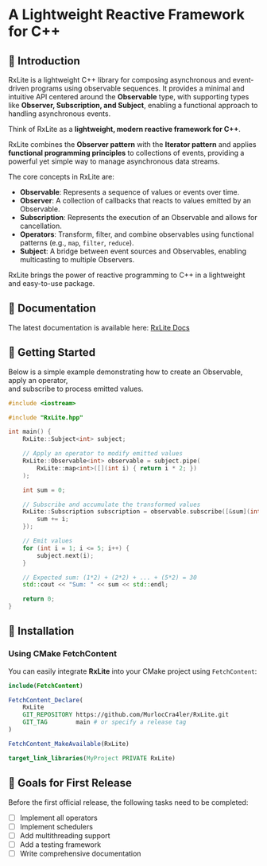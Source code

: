 # A Lightweight Reactive Framework for C++

## 👋 Introduction

Rx​Lite is a lightweight C++ library for composing asynchronous and event-driven programs using observable sequences. It provides a minimal and intuitive API centered around the **Observable** type, with supporting types like **Observer, Subscription, and Subject**, enabling a functional approach to handling asynchronous events.

Think of Rx​Lite as a **lightweight, modern reactive framework for C++**.

Rx​Lite combines the **Observer pattern** with the **Iterator pattern** and applies **functional programming principles** to collections of events, providing a powerful yet simple way to manage asynchronous data streams.

The core concepts in Rx​Lite are:

- **Observable**: Represents a sequence of values or events over time.
- **Observer**: A collection of callbacks that reacts to values emitted by an Observable.
- **Subscription**: Represents the execution of an Observable and allows for cancellation.
- **Operators**: Transform, filter, and combine observables using functional patterns (e.g., `map`, `filter`, `reduce`).
- **Subject**: A bridge between event sources and Observables, enabling multicasting to multiple Observers.

Rx​Lite brings the power of reactive programming to C++ in a lightweight and easy-to-use package.

## 📝 Documentation

The latest documentation is available here: [RxLite Docs](https://murloccra4ler.github.io/RxLite/)

## 🚀 Getting Started

Below is a simple example demonstrating how to create an Observable, apply an operator,  
and subscribe to process emitted values.

```cpp
#include <iostream>

#include "RxLite.hpp"

int main() {
    RxLite::Subject<int> subject;

    // Apply an operator to modify emitted values
    RxLite::Observable<int> observable = subject.pipe(
        RxLite::map<int>([](int i) { return i * 2; })
    );

    int sum = 0;

    // Subscribe and accumulate the transformed values
    RxLite::Subscription subscription = observable.subscribe([&sum](int i) {
        sum += i;
    });

    // Emit values
    for (int i = 1; i <= 5; i++) {
        subject.next(i);
    }

    // Expected sum: (1*2) + (2*2) + ... + (5*2) = 30
    std::cout << "Sum: " << sum << std::endl;

    return 0;
}
```

## 🔧 Installation

### Using CMake FetchContent

You can easily integrate **Rx​Lite** into your CMake project using `FetchContent`:

```cmake
include(FetchContent)

FetchContent_Declare(
    RxLite
    GIT_REPOSITORY https://github.com/MurlocCra4ler/RxLite.git
    GIT_TAG        main # or specify a release tag
)

FetchContent_MakeAvailable(RxLite)

target_link_libraries(MyProject PRIVATE RxLite)
```

## 🎯 Goals for First Release

Before the first official release, the following tasks need to be completed:

- [ ] Implement all operators
- [ ] Implement schedulers
- [ ] Add multithreading support
- [ ] Add a testing framework
- [ ] Write comprehensive documentation